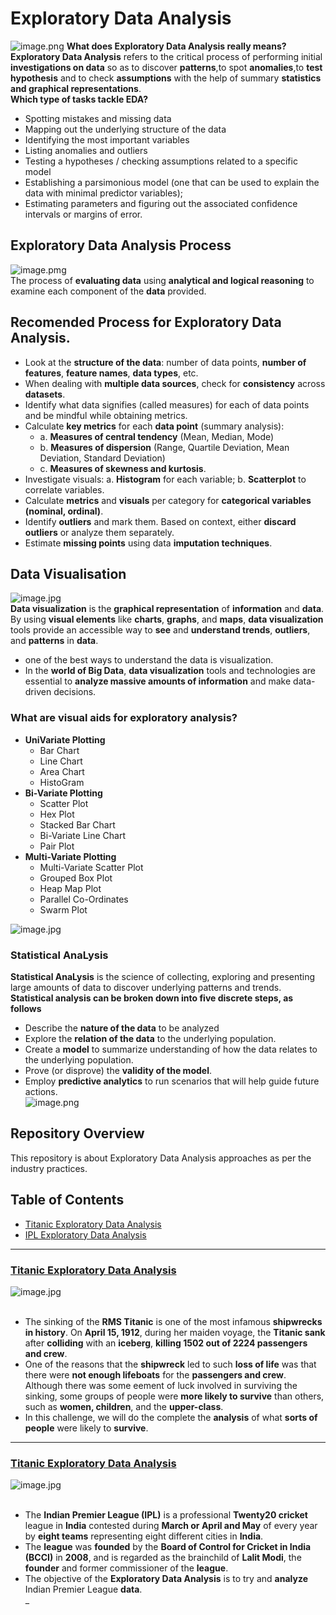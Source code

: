 # Exploratory Data Analysis
![image.png](images/eda.png)
__What does Exploratory Data Analysis really means?__<br>
__Exploratory Data Analysis__ refers to the critical process of performing initial __investigations on data__ so as to discover __patterns__,to spot __anomalies__,to __test hypothesis__ and to check __assumptions__ with the help of summary __statistics and graphical representations__.<br>
__Which type of tasks tackle EDA?__<br>
- Spotting mistakes and missing data
- Mapping out the underlying structure of the data
- Identifying the most important variables
- Listing anomalies and outliers
- Testing a hypotheses / checking assumptions related to a specific model
- Establishing a parsimonious model (one that can be used to explain the data with minimal predictor variables);
- Estimating parameters and figuring out the associated confidence intervals or margins of error.<br>
## Exploratory Data Analysis Process<br>
![image.pmg](images/data_analysis.png)<br>
The process of __evaluating data__ using __analytical and logical reasoning__ to examine each component of the __data__ provided.
## Recomended Process for Exploratory Data Analysis.
- Look at the __structure of the data__: number of data points, __number of features__, __feature names__, __data types__, etc.
- When dealing with __multiple data sources__, check for __consistency__ across __datasets__.
- Identify what data signifies (called measures) for each of data points and be mindful while obtaining metrics.
- Calculate __key metrics__ for each __data point__ (summary analysis): 
  - a. __Measures of central tendency__ (Mean, Median, Mode)
  - b. __Measures of dispersion__ (Range, Quartile Deviation, Mean Deviation, Standard Deviation)
  - c. __Measures of skewness and kurtosis__.
- Investigate visuals: a. __Histogram__ for each variable; b. __Scatterplot__ to correlate variables.
- Calculate __metrics__ and __visuals__ per category for __categorical variables (nominal, ordinal)__.
- Identify __outliers__ and mark them. Based on context, either __discard outliers__ or analyze them separately.
- Estimate __missing points__ using data __imputation techniques__.
## Data Visualisation
![image.jpg](images/Data-Visualization.jpg)<br>
__Data visualization__ is the __graphical representation__ of __information__ and __data__. By using __visual elements__ like __charts__, __graphs__, and __maps__, __data visualization__ tools provide an accessible way to __see__ and __understand trends__, __outliers__, and __patterns__ in __data__.<br>
-  one of the best ways to understand the data is visualization.
- In the __world of Big Data__, __data visualization__ tools and technologies are essential to __analyze massive amounts of information__ and make data-driven decisions.<br>
### What are visual aids for exploratory analysis?<br>
- __UniVariate Plotting__ 
  - Bar Chart
  - Line Chart
  - Area Chart
  - HistoGram
- __Bi-Variate Plotting__
  - Scatter Plot
  - Hex Plot
  - Stacked Bar Chart
  - Bi-Variate Line Chart
  - Pair Plot
- __Multi-Variate Plotting__
  - Multi-Variate Scatter Plot
  - Grouped Box Plot
  - Heap Map Plot
  - Parallel Co-Ordinates
  - Swarm Plot<br>
  
![image.jpg](images/GraphPlot.jpg)
### Statistical AnaLysis 
__Statistical AnaLysis__ is the science of collecting, exploring and presenting large amounts of data to discover underlying patterns and trends.
__Statistical analysis can be broken down into five discrete steps, as follows__
- Describe the __nature of the data__ to be analyzed
- Explore the __relation of the data__ to the underlying population.
- Create a __model__ to summarize understanding of how the data relates to the underlying population.
- Prove (or disprove) the __validity of the model__.
- Employ __predictive analytics__ to run scenarios that will help guide future actions.<br>
![image.png](images/stat_analysis.png)<br>
## Repository Overview
This repository is about Exploratory Data Analysis approaches as per the industry practices.

## Table of Contents
- [Titanic Exploratory Data Analysis](#section1)<br>
- [IPL Exploratory Data Analysis](#section2)<br>

___
<a id=section1></a>
### [Titanic Exploratory Data Analysis](./Titanic)
![image.jpg](image/titanic.jpg)<br><br>
- The sinking of the __RMS Titanic__ is one of the most infamous __shipwrecks in history__.  On __April 15, 1912__, during her maiden voyage, the __Titanic sank__ after __colliding__ with an __iceberg__, __killing 1502 out of 2224 passengers and crew__.<br>
- One of the reasons that the __shipwreck__ led to such __loss of life__ was that there were __not enough lifeboats__ for the __passengers and crew__. Although there was some eement of luck involved in surviving the sinking, some groups of people were __more likely to survive__ than others, such as __women, children__, and the __upper-class__.<br>
- In this challenge, we will do the complete the __analysis__ of what __sorts of people__ were likely to __survive__.<br>
___
<a id=section2></a>
### [Titanic Exploratory Data Analysis](./Ipl)
![image.jpg](image/ipl.jpg)<br><br>
- The __Indian Premier League (IPL)__ is a professional __Twenty20 cricket__ league in __India__ contested during __March or April and May__ of every year by __eight teams__ representing eight different cities in __India__.
- The __league__ was __founded__ by the __Board of Control for Cricket in India (BCCI)__ in __2008__, and is regarded as the brainchild of __Lalit Modi__, the __founder__ and former commissioner of the __league__.
- The objective of the __Exploratory Data Analysis__ is to try and __analyze__ Indian Premier League __data__.<br>
_

